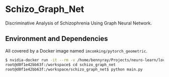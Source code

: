 # Schizo_Graph_Net

Discriminative Analysis of Schizophrenia Using Graph Neural Network.

## Environment and Dependencies

All covered by a Docker image named ```imcomking/pytorch_geometric```.
```bash
$ nvidia-docker run -it --rm -v /home/bennyray/Projects/neuro-learn/local/neuro-learn-local/dev/schizo_graph_net/:/workspace/schizo_graph_net/ imcomking/pytorch_geometric /bin/bash
root@d0f1e42bb63f:/workspace$ cd schizo_graph_net
root@d0f1e42bb63f:/workspace/schizo_graph_net$ python main.py
```